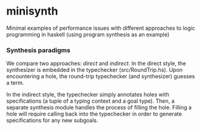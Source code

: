 # minisynth 
Minimal examples of performance issues with different approaches to logic programming in haskell
(using program synthesis as an example)

### Synthesis paradigms
We compare two approaches: _direct_ and _indirect_.
In the direct style, the synthesizer is embedded in the typechecker (src/RoundTrip.hs).
Upon encountering a hole, the round-trip typechecker (and synthesizer) guesses a term.

In the indirect style, the typechecker simply annotates holes with specifications (a tuple
of a typing context and a goal type).
Then, a separate synthesis module handles the process of filling the hole.
Filling a hole will require calling back into the typechecker in order to generate specifications
for any new subgoals.